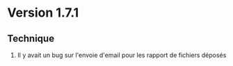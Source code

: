 # Version 1.7.1

## Technique
1. Il y avait un bug sur l'envoie d'email pour les rapport de fichiers déposés
